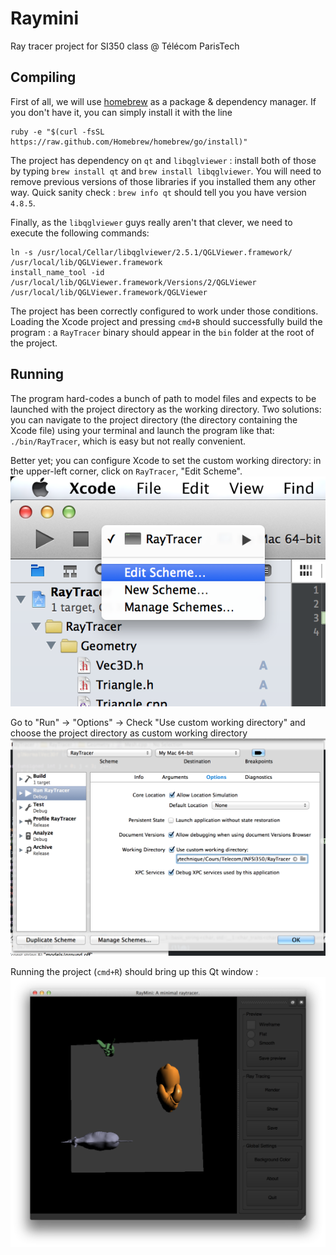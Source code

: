 # Raymini


Ray tracer project for SI350 class @ Télécom ParisTech


## Compiling


First of all, we will use [homebrew](http://brew.sh) as a package & dependency manager. If you don't have it, you can simply install it with the line 
    
    ruby -e "$(curl -fsSL https://raw.github.com/Homebrew/homebrew/go/install)"

The project has dependency on `qt` and `libqglviewer` : install both of those by typing `brew install qt` and `brew install libqglviewer`. You will need to remove previous versions of those libraries if you installed them any other way. Quick sanity check : `brew info qt` should tell you you have version `4.8.5`.

Finally, as the `libqglviewer` guys really aren't that clever, we need to execute the following commands:

    ln -s /usr/local/Cellar/libqglviewer/2.5.1/QGLViewer.framework/ /usr/local/lib/QGLViewer.framework
    install_name_tool -id /usr/local/lib/QGLViewer.framework/Versions/2/QGLViewer /usr/local/lib/QGLViewer.framework/QGLViewer 


The project has been correctly configured to work under those conditions. Loading the Xcode project and pressing `cmd+B` should successfully build the program : a `RayTracer` binary should appear in the `bin` folder at the root of the project.

## Running

The program hard-codes a bunch of path to model files and expects to be launched with the project directory as the working directory. 
Two solutions: you can navigate to the project directory (the directory containing the Xcode file) using your terminal and launch the program like that: `./bin/RayTracer`, which is easy but not really convenient.

Better yet; you can configure Xcode to set the custom working directory: in the upper-left corner, click on `RayTracer`, "Edit Scheme". 
![1](https://github.com/jcaille/Raymini/raw/master/doc/1.png)

Go to "Run" -> "Options" -> Check "Use custom working directory" and choose the project directory as custom working directory
![2](https://github.com/jcaille/Raymini/raw/master/doc/2.png)

Running the project (`cmd+R`) should bring up this Qt window :
![3](https://github.com/jcaille/Raymini/raw/master/doc/3.png)



